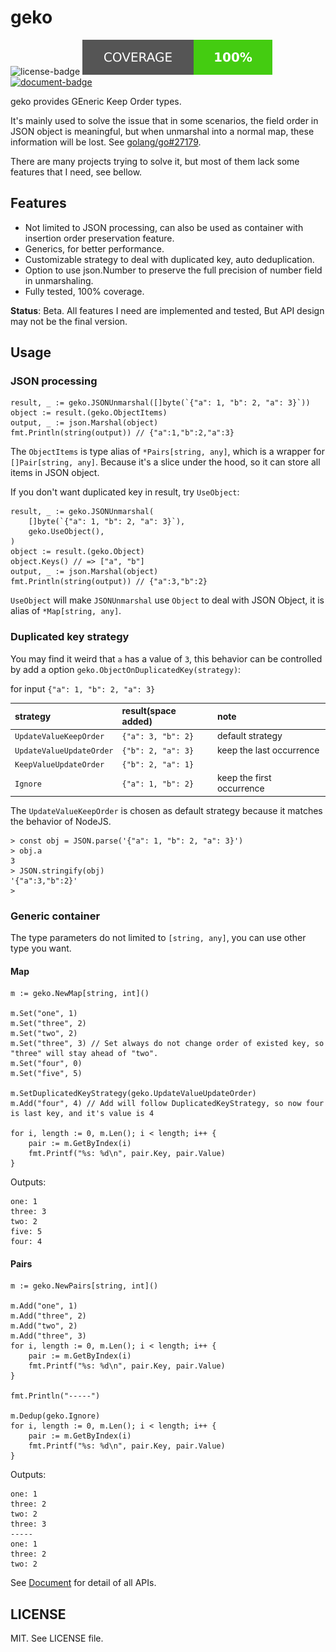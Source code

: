# geko

![license-badge] ![coverage-badge] [![document-badge]][document]

geko provides GEneric Keep Order types.

It's mainly used to solve the issue that in some scenarios, the field order in JSON object is meaningful, but when unmarshal into a normal map, these information will be lost. See [golang/go#27179].

There are many projects trying to solve it, but most of them lack some features that I need, see bellow.

## Features

- Not limited to JSON processing, can also be used as container with insertion order preservation feature.
- Generics, for better performance.
- Customizable strategy to deal with duplicated key, auto deduplication.
- Option to use json.Number to preserve the full precision of number field in unmarshaling.
- Fully tested, 100% coverage.

**Status**: Beta. All features I need are implemented and tested, But API design may not be the final version.

## Usage

### JSON processing

```golang
result, _ := geko.JSONUnmarshal([]byte(`{"a": 1, "b": 2, "a": 3}`))
object := result.(geko.ObjectItems)
output, _ := json.Marshal(object)
fmt.Println(string(output)) // {"a":1,"b":2,"a":3}
```

The `ObjectItems` is type alias of `*Pairs[string, any]`, which is a wrapper for `[]Pair[string, any]`. Because it's a slice under the hood, so it can store all items in JSON object.

If you don't want duplicated key in result, try `UseObject`:

```golang
result, _ := geko.JSONUnmarshal(
    []byte(`{"a": 1, "b": 2, "a": 3}`), 
    geko.UseObject(),
)
object := result.(geko.Object)
object.Keys() // => ["a", "b"]
output, _ := json.Marshal(object)
fmt.Println(string(output)) // {"a":3,"b":2}
```

`UseObject` will make `JSONUnmarshal` use `Object` to deal with JSON Object, it is alias of `*Map[string, any]`.

### Duplicated key strategy

You may find it weird that `a` has a value of `3`, this behavior can be controlled by add a option `geko.ObjectOnDuplicatedKey(strategy)`:

for input `{"a": 1, "b": 2, "a": 3}`

| strategy                 | result(space added) | note                      |
| :----------------------- | :------------------ | :------------------------ |
| `UpdateValueKeepOrder`   | `{"a": 3, "b": 2}`  | default strategy          |
| `UpdateValueUpdateOrder` | `{"b": 2, "a": 3}`  | keep the last occurrence  |
| `KeepValueUpdateOrder`   | `{"b": 2, "a": 1}`  |
| `Ignore`                 | `{"a": 1, "b": 2}`  | keep the first occurrence |

The `UpdateValueKeepOrder` is chosen as default strategy because it matches the behavior of NodeJS.

```text
> const obj = JSON.parse('{"a": 1, "b": 2, "a": 3}')
> obj.a
3
> JSON.stringify(obj)
'{"a":3,"b":2}'
> 
```

### Generic container

The type parameters do not limited to `[string, any]`, you can use other type you want.

#### Map

```golang
m := geko.NewMap[string, int]()

m.Set("one", 1)
m.Set("three", 2)
m.Set("two", 2)
m.Set("three", 3) // Set always do not change order of existed key, so "three" will stay ahead of "two".
m.Set("four", 0)
m.Set("five", 5)

m.SetDuplicatedKeyStrategy(geko.UpdateValueUpdateOrder)
m.Add("four", 4) // Add will follow DuplicatedKeyStrategy, so now four is last key, and it's value is 4

for i, length := 0, m.Len(); i < length; i++ {
    pair := m.GetByIndex(i)
    fmt.Printf("%s: %d\n", pair.Key, pair.Value)
}
```

Outputs:

```text
one: 1
three: 3
two: 2
five: 5
four: 4
```

#### Pairs

``` golang
m := geko.NewPairs[string, int]()

m.Add("one", 1)
m.Add("three", 2)
m.Add("two", 2)
m.Add("three", 3)
for i, length := 0, m.Len(); i < length; i++ {
    pair := m.GetByIndex(i)
    fmt.Printf("%s: %d\n", pair.Key, pair.Value)
}

fmt.Println("-----")

m.Dedup(geko.Ignore)
for i, length := 0, m.Len(); i < length; i++ {
    pair := m.GetByIndex(i)
    fmt.Printf("%s: %d\n", pair.Key, pair.Value)
}
```

Outputs:

```text
one: 1
three: 2
two: 2
three: 3
-----
one: 1
three: 2
two: 2
```

See [Document] for detail of all APIs.

## LICENSE

MIT. See LICENSE file.

[coverage-badge]: https://raw.githubusercontent.com/7sDream/geko/badges/.badges/master/coverage.svg
[document-badge]: https://img.shields.io/badge/-Document-blue?style=for-the-badge&logo=readthedocs
[license-badge]: https://img.shields.io/github/license/7sDream/geko?style=for-the-badge
[document]: https://pkg.go.dev/github.com/7sDream/geko
[golang/go#27179]: https://github.com/golang/go/issues/27179
